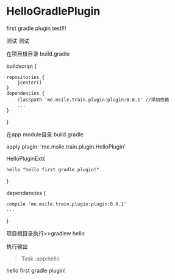 # HelloGradlePlugin
first gradle plugin test!!!

测试 测试

在项目根目录 build.gradle

buildscript {
    
    repositories {
        jcenter()
    }
    dependencies {
        classpath 'me.msile.train.plugin:plugin:0.0.1' //添加依赖
        ...
    }
}

在app module目录 build.gradle

apply plugin: 'me.msile.train.plugin.HelloPlugin'

HelloPluginExt{

    hello "hello first gradle plugin!"
    
}

dependencies {

    compile 'me.msile.train.plugin:plugin:0.0.1'
    ...

}


项目根目录执行>>gradlew hello

执行输出

> Task :app:hello

hello first gradle plugin!

